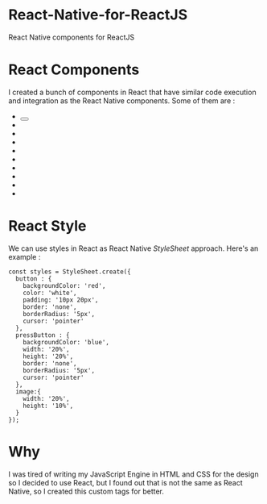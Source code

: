 # React-Native-for-ReactJS
React Native components for ReactJS

# React Components 

I created a bunch of components in React that have similar code execution and integration as the React Native components.
Some of them are : 

- <Button>
- <FlatList>
- <HeaderText>
- <Image>
- <NumberInput>
- <Pressable>
- <Text>
- <TextInput>
- <TouchableHighlight>
- <View>

# React Style

We can use styles in React as React Native *StyleSheet* approach.
Here's an example :

``` 
const styles = StyleSheet.create({
  button : {
    backgroundColor: 'red',
    color: 'white',
    padding: '10px 20px',
    border: 'none',
    borderRadius: '5px',
    cursor: 'pointer'
  },
  pressButton : {
    backgroundColor: 'blue',
    width: '20%',
    height: '20%',
    border: 'none',
    borderRadius: '5px',
    cursor: 'pointer'
  },
  image:{
    width: '20%',
    height: '10%',
  }
});
```

# Why

I was tired of writing my JavaScript Engine in HTML and CSS for the design so I decided to use React, but I found out that is not the same as React Native, so I created this custom tags for better.